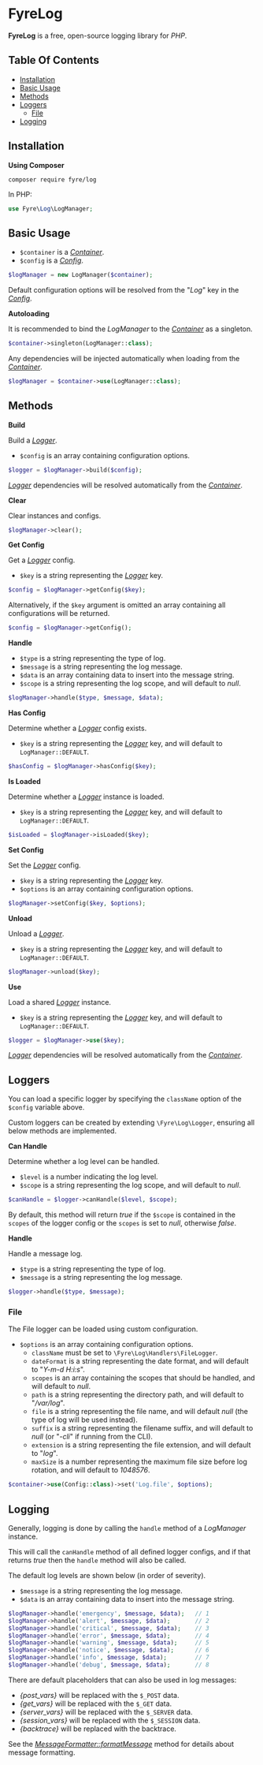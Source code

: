 # FyreLog

**FyreLog** is a free, open-source logging library for *PHP*.


## Table Of Contents
- [Installation](#installation)
- [Basic Usage](#basic-usage)
- [Methods](#methods)
- [Loggers](#loggers)
    - [File](#file)
- [Logging](#logging)



## Installation

**Using Composer**

```
composer require fyre/log
```

In PHP:

```php
use Fyre\Log\LogManager;
```


## Basic Usage

- `$container` is a [*Container*](https://github.com/elusivecodes/FyreContainer).
- `$config` is a [*Config*](https://github.com/elusivecodes/FyreConfig).

```php
$logManager = new LogManager($container);
```

Default configuration options will be resolved from the "*Log*" key in the [*Config*](https://github.com/elusivecodes/FyreConfig).

**Autoloading**

It is recommended to bind the *LogManager* to the [*Container*](https://github.com/elusivecodes/FyreContainer) as a singleton.

```php
$container->singleton(LogManager::class);
```

Any dependencies will be injected automatically when loading from the [*Container*](https://github.com/elusivecodes/FyreContainer).

```php
$logManager = $container->use(LogManager::class);
```


## Methods

**Build**

Build a [*Logger*](#loggers).

- `$config` is an array containing configuration options.

```php
$logger = $logManager->build($config);
```

[*Logger*](#loggers) dependencies will be resolved automatically from the [*Container*](https://github.com/elusivecodes/FyreContainer).

**Clear**

Clear instances and configs.

```php
$logManager->clear();
```

**Get Config**

Get a [*Logger*](#loggers) config.

- `$key` is a string representing the [*Logger*](#loggers) key.

```php
$config = $logManager->getConfig($key);
```

Alternatively, if the `$key` argument is omitted an array containing all configurations will be returned.

```php
$config = $logManager->getConfig();
```

**Handle**

- `$type` is a string representing the type of log.
- `$message` is a string representing the log message.
- `$data` is an array containing data to insert into the message string.
- `$scope` is a string representing the log scope, and will default to *null*.

```php
$logManager->handle($type, $message, $data);
```

**Has Config**

Determine whether a [*Logger*](#loggers) config exists.

- `$key` is a string representing the [*Logger*](#loggers) key, and will default to `LogManager::DEFAULT`.

```php
$hasConfig = $logManager->hasConfig($key);
```

**Is Loaded**

Determine whether a [*Logger*](#loggers) instance is loaded.

- `$key` is a string representing the [*Logger*](#loggers) key, and will default to `LogManager::DEFAULT`.

```php
$isLoaded = $logManager->isLoaded($key);
```

**Set Config**

Set the [*Logger*](#loggers) config.

- `$key` is a string representing the [*Logger*](#loggers) key.
- `$options` is an array containing configuration options.

```php
$logManager->setConfig($key, $options);
```

**Unload**

Unload a [*Logger*](#loggers).

- `$key` is a string representing the [*Logger*](#loggers) key, and will default to `LogManager::DEFAULT`.

```php
$logManager->unload($key);
```

**Use**

Load a shared [*Logger*](#loggers) instance.

- `$key` is a string representing the [*Logger*](#loggers) key, and will default to `LogManager::DEFAULT`.

```php
$logger = $logManager->use($key);
```

[*Logger*](#loggers) dependencies will be resolved automatically from the [*Container*](https://github.com/elusivecodes/FyreContainer).


## Loggers

You can load a specific logger by specifying the `className` option of the `$config` variable above.

Custom loggers can be created by extending `\Fyre\Log\Logger`, ensuring all below methods are implemented.

**Can Handle**

Determine whether a log level can be handled.

- `$level` is a number indicating the log level.
- `$scope` is a string representing the log scope, and will default to *null*.

```php
$canHandle = $logger->canHandle($level, $scope);
```

By default, this method will return *true* if the `$scope` is contained in the `scopes` of the logger config or the `scopes` is set to *null*, otherwise *false*.

**Handle**

Handle a message log.

- `$type` is a string representing the type of log.
- `$message` is a string representing the log message.

```php
$logger->handle($type, $message);
```


### File

The File logger can be loaded using custom configuration.

- `$options` is an array containing configuration options.
    - `className` must be set to `\Fyre\Log\Handlers\FileLogger`.
    - `dateFormat` is a string representing the date format, and will default to "*Y-m-d H:i:s*".
    - `scopes` is an array containing the scopes that should be handled, and will default to *null*.
    - `path` is a string representing the directory path, and will default to "*/var/log*".
    - `file` is a string representing the file name, and will default *null* (the type of log will be used instead).
    - `suffix` is a string representing the filename suffix, and will default to *null* (or "*-cli*" if running from the CLI).
    - `extension` is a string representing the file extension, and will default to "*log*".
    - `maxSize` is a number representing the maximum file size before log rotation, and will default to *1048576*.

```php
$container->use(Config::class)->set('Log.file', $options);
```


## Logging

Generally, logging is done by calling the `handle` method of a *LogManager* instance.

This will call the `canHandle` method of all defined logger configs, and if that returns *true* then the `handle` method will also be called.

The default log levels are shown below (in order of severity).

- `$message` is a string representing the log message.
- `$data` is an array containing data to insert into the message string.

```php
$logManager->handle('emergency', $message, $data);   // 1
$logManager->handle('alert', $message, $data);       // 2
$logManager->handle('critical', $message, $data);    // 3
$logManager->handle('error', $message, $data);       // 4
$logManager->handle('warning', $message, $data);     // 5
$logManager->handle('notice', $message, $data);      // 6
$logManager->handle('info', $message, $data);        // 7
$logManager->handle('debug', $message, $data);       // 8
```

There are default placeholders that can also be used in log messages:

- *{post_vars}* will be replaced with the `$_POST` data.
- *{get_vars}* will be replaced with the `$_GET` data.
- *{server_vars}* will be replaced with the `$_SERVER` data.
- *{session_vars}* will be replaced with the `$_SESSION` data.
- *{backtrace}* will be replaced with the backtrace.

See the [*MessageFormatter::formatMessage*](https://www.php.net/manual/en/messageformatter.formatmessage.php) method for details about message formatting.